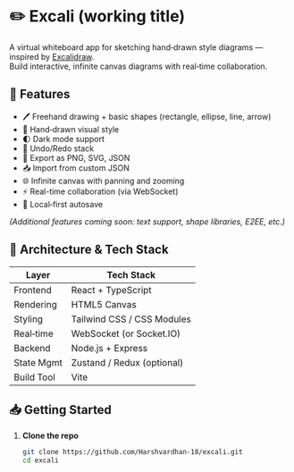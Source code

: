 # ✏️ Excali (working title)

A virtual whiteboard app for sketching hand‑drawn style diagrams — inspired by [Excalidraw](https://github.com/excalidraw/excalidraw).  
Build interactive, infinite canvas diagrams with real‑time collaboration.

## 🚀 Features

- 🖊️ Freehand drawing + basic shapes (rectangle, ellipse, line, arrow)
- 🎨 Hand‑drawn visual style
- 🌓 Dark mode support
- 🔁 Undo/Redo stack
- 📄 Export as PNG, SVG, JSON
- 📥 Import from custom JSON
- 🌐 Infinite canvas with panning and zooming
- ⚡ Real-time collaboration (via WebSocket)
- 🧠 Local‑first autosave

*(Additional features coming soon: text support, shape libraries, E2EE, etc.)*

## 🧩 Architecture & Tech Stack

| Layer       | Tech Stack                  |
|-------------|-----------------------------|
| Frontend    | React + TypeScript          |
| Rendering   | HTML5 Canvas                |
| Styling     | Tailwind CSS / CSS Modules |
| Real‑time   | WebSocket (or Socket.IO)    |
| Backend     | Node.js + Express           |
| State Mgmt  | Zustand / Redux (optional)  |
| Build Tool  | Vite                        |

## 📥 Getting Started

1. **Clone the repo**
   ```bash
   git clone https://github.com/Harshvardhan-18/excali.git
   cd excali
